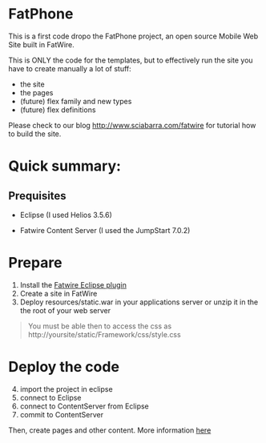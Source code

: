 # FatPhone 

This is a first code dropo the FatPhone project, an open source Mobile Web Site built in FatWire.

This is ONLY the  code  for the templates, but to effectively run the site you have to create manually a lot of stuff: 

* the site
* the pages
* (future) flex family and new types 
* (future) flex definitions

Please check to our blog http://www.sciabarra.com/fatwire for tutorial how to build the site.

# Quick summary:

## Prequisites

* Eclipse (I used Helios 3.5.6)

* Fatwire Content Server (I used the JumpStart 7.0.2)

# Prepare

1. Install the [Fatwire Eclipse plugin](http://www.nl.fatwire.com/ide/)
2. Create a site in FatWire
3. Deploy resources/static.war in your applications server or unzip it in the the root of your web server  

> You must be able then to access the css as http://yoursite/static/Framework/css/style.css

# Deploy the code

4. import the project in eclipse
5. connect to Eclipse
6. connect to ContentServer from Eclipse 
7. commit to ContentServer

Then, create pages and other content. More information [here](http://www.sciabarra.com/fatwire/fatphone)